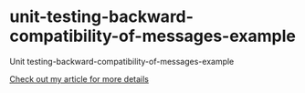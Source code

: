 # unit-testing-backward-compatibility-of-messages-example
Unit testing-backward-compatibility-of-messages-example

[Check out my article for more details](https://dev.to/kirekov/unit-testing-backward-compatibility-of-message-format-27lj)
